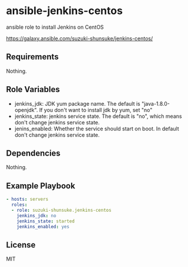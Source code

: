 ansible-jenkins-centos
======================

ansible role to install Jenkins on CentOS

https://galaxy.ansible.com/suzuki-shunsuke/jenkins-centos/

Requirements
------------

Nothing.

Role Variables
--------------

* jenkins_jdk: JDK yum package name. The default is "java-1.8.0-openjdk". If you don't want to install jdk by yum, set "no"
* jenkins_state: jenkins service state. The default is "no", which means don't change jenkins service state.
* jenins_enabled: Whether the service should start on boot. In default don't change jenkins service state.

Dependencies
------------

Nothing.

Example Playbook
----------------

```yaml
- hosts: servers
  roles:
  - role: suzuki-shunsuke.jenkins-centos
    jenkins_jdk: no
    jenkins_state: started
    jenkins_enabled: yes
```

License
-------

MIT
